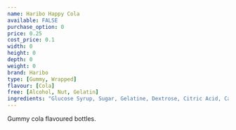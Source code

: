 ```yaml
---
name: Haribo Happy Cola
available: FALSE
purchase_option: 0
price: 0.25
cost_price: 0.1
width: 0
height: 0
depth: 0
weight: 0
brand: Haribo
type: [Gummy, Wrapped]
flavour: [Cola]
free: [Alcohol, Nut, Gelatin]
ingredients: "Glucose Syrup, Sugar, Gelatine, Dextrose, Citric Acid, Caramelised Sugar Syrup, Flavouring, Vegetable Oil, Glazing Agents: Beeswax, Carnauba Wax"
---
```

Gummy cola flavoured bottles.